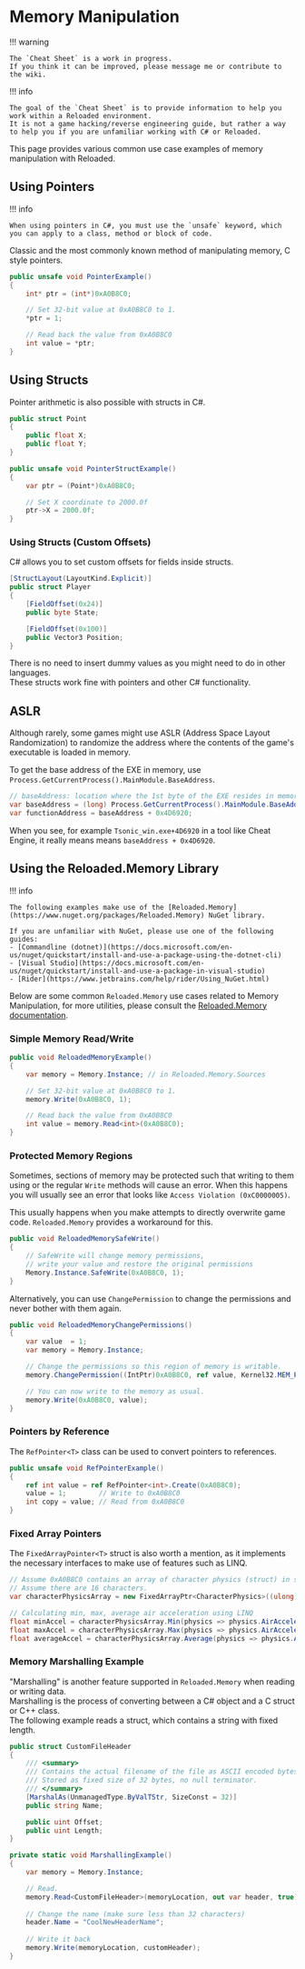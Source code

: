 # Memory Manipulation

!!! warning

    The `Cheat Sheet` is a work in progress.  
    If you think it can be improved, please message me or contribute to the wiki.  

!!! info

    The goal of the `Cheat Sheet` is to provide information to help you work within a Reloaded environment.  
    It is not a game hacking/reverse engineering guide, but rather a way to help you if you are unfamiliar working with C# or Reloaded.  

This page provides various common use case examples of memory manipulation with Reloaded.  

## Using Pointers

!!! info

    When using pointers in C#, you must use the `unsafe` keyword, which you can apply to a class, method or block of code.

Classic and the most commonly known method of manipulating memory, C style pointers.

```csharp
public unsafe void PointerExample()
{
    int* ptr = (int*)0xA0B8C0;

    // Set 32-bit value at 0xA0B8C0 to 1.
    *ptr = 1;

    // Read back the value from 0xA0B8C0
    int value = *ptr;
}
```

## Using Structs

Pointer arithmetic is also possible with structs in C#.  

```csharp
public struct Point
{
    public float X;
    public float Y;
}

public unsafe void PointerStructExample()
{
    var ptr = (Point*)0xA0B8C0;

    // Set X coordinate to 2000.0f
    ptr->X = 2000.0f;
}
```

### Using Structs (Custom Offsets)

C# allows you to set custom offsets for fields inside structs.  

```csharp
[StructLayout(LayoutKind.Explicit)]
public struct Player
{
    [FieldOffset(0x24)]
    public byte State;

    [FieldOffset(0x100)]
    public Vector3 Position;
}
```

There is no need to insert dummy values as you might need to do in other languages.  
These structs work fine with pointers and other C# functionality.  

## ASLR

Although rarely, some games might use ASLR (Address Space Layout Randomization) to randomize the address where the contents of the game's executable is loaded in memory.  

To get the base address of the EXE in memory, use `Process.GetCurrentProcess().MainModule.BaseAddress`.

```csharp
// baseAddress: location where the 1st byte of the EXE resides in memory
var baseAddress = (long) Process.GetCurrentProcess().MainModule.BaseAddress;
var functionAddress = baseAddress + 0x4D6920;
```

When you see, for example `Tsonic_win.exe+4D6920` in a tool like Cheat Engine, it really means means `baseAddress + 0x4D6920`.  

## Using the Reloaded.Memory Library

!!! info

    The following examples make use of the [Reloaded.Memory](https://www.nuget.org/packages/Reloaded.Memory) NuGet library.  

    If you are unfamiliar with NuGet, please use one of the following guides:  
    - [Commandline (dotnet)](https://docs.microsoft.com/en-us/nuget/quickstart/install-and-use-a-package-using-the-dotnet-cli)  
    - [Visual Studio](https://docs.microsoft.com/en-us/nuget/quickstart/install-and-use-a-package-in-visual-studio)  
    - [Rider](https://www.jetbrains.com/help/rider/Using_NuGet.html)

Below are some common `Reloaded.Memory` use cases related to Memory Manipulation, for more utilities, please consult the [Reloaded.Memory documentation](https://github.com/Reloaded-Project/Reloaded.Memory/blob/master/Docs/Getting-Started.md).

### Simple Memory Read/Write

```csharp
public void ReloadedMemoryExample()
{
    var memory = Memory.Instance; // in Reloaded.Memory.Sources

    // Set 32-bit value at 0xA0B8C0 to 1.
    memory.Write(0xA0B8C0, 1);

    // Read back the value from 0xA0B8C0
    int value = memory.Read<int>(0xA0B8C0);
}
```

### Protected Memory Regions

Sometimes, sections of memory may be protected such that writing to them using or the regular `Write` methods will cause an error. When this happens you will usually see an error that looks like `Access Violation (0xC0000005)`.  

This usually happens when you make attempts to directly overwrite game code. `Reloaded.Memory` provides a workaround for this.  

```csharp
public void ReloadedMemorySafeWrite()
{
    // SafeWrite will change memory permissions, 
    // write your value and restore the original permissions
    Memory.Instance.SafeWrite(0xA0B8C0, 1);
}
```

Alternatively, you can use `ChangePermission` to change the permissions and never bother with them again.  

```csharp
public void ReloadedMemoryChangePermissions()
{
    var value  = 1;
    var memory = Memory.Instance;

    // Change the permissions so this region of memory is writable.
    memory.ChangePermission((IntPtr)0xA0B8C0, ref value, Kernel32.MEM_PROTECTION.PAGE_EXECUTE_READWRITE);

    // You can now write to the memory as usual.
    memory.Write(0xA0B8C0, value);
}
```

### Pointers by Reference

The `RefPointer<T>` class can be used to convert pointers to references.  

```csharp
public unsafe void RefPointerExample()
{
    ref int value = ref RefPointer<int>.Create(0xA0B8C0);
    value = 1;        // Write to 0xA0B8C0
    int copy = value; // Read from 0xA0B8C0
}
```

### Fixed Array Pointers

The `FixedArrayPointer<T>` struct is also worth a mention, as it implements the necessary interfaces to make use of features such as LINQ.

```csharp
// Assume 0xA0B8C0 contains an array of character physics (struct) in some game.
// Assume there are 16 characters.
var characterPhysicsArray = new FixedArrayPtr<CharacterPhysics>((ulong)0xA0B8C0, 16);

// Calculating min, max, average air acceleration using LINQ
float minAccel = characterPhysicsArray.Min(physics => physics.AirAcceleration);
float maxAccel = characterPhysicsArray.Max(physics => physics.AirAcceleration); 
float averageAccel = characterPhysicsArray.Average(physics => physics.AirAcceleration);
```

### Memory Marshalling Example

"Marshalling" is another feature supported in `Reloaded.Memory` when reading or writing data.  
Marshalling is the process of converting between a C# object and a C struct or C++ class.  
The following example reads a struct, which contains a string with fixed length.  

```csharp
public struct CustomFileHeader
{
    /// <summary>
    /// Contains the actual filename of the file as ASCII encoded bytes.
    /// Stored as fixed size of 32 bytes, no null terminator.
    /// </summary>
    [MarshalAs(UnmanagedType.ByValTStr, SizeConst = 32)]
    public string Name;

    public uint Offset;
    public uint Length;
}

private static void MarshallingExample()
{
    var memory = Memory.Instance;

    // Read. 
    memory.Read<CustomFileHeader>(memoryLocation, out var header, true); // true to enable marshalling
    
    // Change the name (make sure less than 32 characters)
    header.Name = "CoolNewHeaderName";
    
    // Write it back
    memory.Write(memoryLocation, customHeader);
}
```
